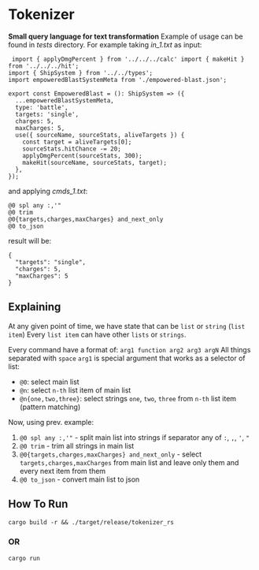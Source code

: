 # Tokenizer

**Small query language for text transformation**
Example of usage can be found in _tests_ directory.
For example taking _in_1.txt_ as input:

```
 import { applyDmgPercent } from '../../../calc' import { makeHit } from '../../../hit';
import { ShipSystem } from '../../types';
import empoweredBlastSystemMeta from './empowered-blast.json';

export const EmpoweredBlast = (): ShipSystem => ({
  ...empoweredBlastSystemMeta,
  type: 'battle',
  targets: 'single',
  charges: 5,
  maxCharges: 5,
  use({ sourceName, sourceStats, aliveTargets }) {
    const target = aliveTargets[0];
    sourceStats.hitChance -= 20;
    applyDmgPercent(sourceStats, 300);
    makeHit(sourceName, sourceStats, target);
  },
});

```

and applying _cmds_1.txt_:

```
@0 spl any :,'"
@0 trim
@0{targets,charges,maxCharges} and_next_only
@0 to_json

```

result will be:

```
{
  "targets": "single",
  "charges": 5,
  "maxCharges": 5
}
```

## Explaining

At any given point of time, we have state that can be `list` or `string` (`list item`)
Every `list item` can have other `lists` or `strings`.

Every command have a format of:
`arg1 function arg2 arg3 argN`
All things separated with `space`
`arg1` is special argument that works as a selector of list:

- `@0`: select main list
- `@n`: select `n-th` list item of main list
- `@n{one,two,three}`: select strings `one`, `two`, `three` from `n-th` list item (pattern matching)

Now, using prev. example:

1. `@0 spl any :,'"` - split main list into strings if separator any of `:`, `,`, `'`, `"`
2. `@0 trim` - trim all strings in main list
3. `@0{targets,charges,maxCharges} and_next_only` - select `targets,charges,maxCharges` from main list and leave only them and every next item from them
4. `@0 to_json` - convert main list to json

## How To Run

`cargo build -r && ./target/release/tokenizer_rs`

### OR

`cargo run`

